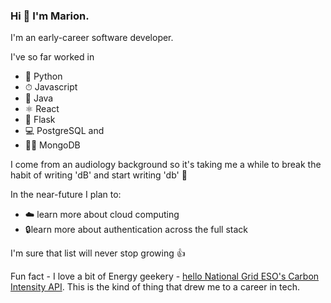 ### Hi 👋 I'm Marion.

I'm an early-career software developer.  

I've so far worked in
* 🐍 Python 
* ⏱ Javascript
* 🧱 Java
* ⚛️ React
* 🍟 Flask
* 💻 PostgreSQL and 
* 💃🕺 MongoDB 

I come from an audiology background so it's taking me a while to break the habit of writing 'dB' and start writing 'db' 🎵 

In the near-future I plan to:
* ☁️ learn more about cloud computing
* 🔒learn more about authentication across the full stack

I'm sure that list will never stop growing 👍

Fun fact - I love a bit of Energy geekery - [hello National Grid ESO's Carbon Intensity API](https://carbonintensity.org.uk/). This is the kind of thing that drew me to a career in tech.


